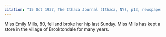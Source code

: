 ```yaml
---
citation: "15 Oct 1937, The Ithaca Journal (Ithaca, NY), p13, newspapers.com"
---
```

Miss Emily Mills, 80, fell and broke her hip last Sunday. Miss Mills has kept a store in the village of Brooktondale for many years.
